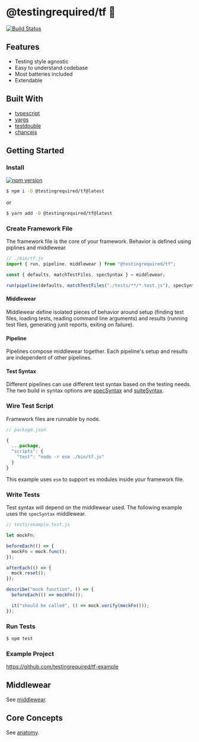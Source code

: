 # @testingrequired/tf 🧪

[![Build Status](https://travis-ci.org/testingrequired/tf.svg?branch=master)](https://travis-ci.org/testingrequired/tf)

## Features

- Testing style agnostic
- Easy to understand codebase
- Most batteries included
- Extendable

## Built With

- [typescript](https://www.typescriptlang.org/)
- [yargs](https://github.com/yargs/yargs)
- [testdouble](https://github.com/testdouble/testdouble.js/)
- [chancejs](https://chancejs.com/)

## Getting Started

### Install

[![npm version](https://badge.fury.io/js/%40testingrequired%2Ftf.svg)](https://badge.fury.io/js/%40testingrequired%2Ftf)

```bash
$ npm i -D @testingrequired/tf@latest
```

or

```bash
$ yarn add -D @testingrequired/tf@latest
```

### Create Framework File

The framework file is the core of your framework. Behavior is defined using piplines and middlewear.

```javascript
// ./bin/tf.js
import { run, pipeline, middlewear } from "@testingrequired/tf";

const { defaults, matchTestFiles, specSyntax } = middlewear;

run(pipeline(defaults, matchTestFiles("./tests/**/*.test.js"), specSyntax));
```

#### Middlewear

Middlewear define isolated pieces of behavior around setup (finding test files, loading tests, reading command line arguments) and results (running test files, generating junit reports, exiting on failure).

#### Pipeline

Pipelines compose middlewear together. Each pipeline's setup and results are independent of other pipelines.

#### Test Syntax

Different pipelines can use different test syntax based on the testing needs. The two build in syntax options are [specSyntax](MIDDLEWEAR.md#-specsyntax) and [suiteSyntax](MIDDLEWEAR.md#-suitesyntax).

### Wire Test Script

Framework files are runnable by node.

```javascript
// package.json

{
  ...package,
  "scripts": {
    "test": "node -r esm ./bin/tf.js"
  }
}
```

This example uses `esm` to support es modules inside your framework file.

### Write Tests

Test syntax will depend on the middlewear used. The following example uses the `specSyntax` middlewear.

```javascript
// tests/example.test.js

let mockFn;

beforeEach(() => {
  mockFn = mock.func();
});

afterEach(() => {
  mock.reset();
});

describe("mock function", () => {
  beforeEach(() => mockFn());

  it("should be called", () => mock.verify(mockFn()));
});
```

### Run Tests

```bash
$ npm test
```

### Example Project

https://github.com/testingrequired/tf-example

## Middlewear

See [middlewear](MIDDLEWEAR.md).

## Core Concepts

See [anatomy](ANATOMY.md).
